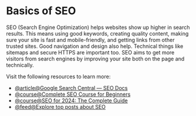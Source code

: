 # Basics of SEO

SEO (Search Engine Optimization) helps websites show up higher in search results. This means using good keywords, creating quality content, making sure your site is fast and mobile-friendly, and getting links from other trusted sites. Good navigation and design also help. Technical things like sitemaps and secure HTTPS are important too. SEO aims to get more visitors from search engines by improving your site both on the page and technically.

Visit the following resources to learn more:

- [@article@Google Search Central — SEO Docs](https://developers.google.com/search/docs)
- [@course@Complete SEO Course for Beginners](https://www.youtube.com/watch?v=xsVTqzratPs)
- [@course@SEO for 2024: The Complete Guide](https://www.youtube.com/watch?v=8YDUP-RH_4g)
- [@feed@Explore top posts about SEO](https://app.daily.dev/tags/seo?ref=roadmapsh)
